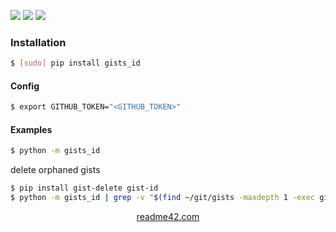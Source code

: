 <!--
https://readme42.com
-->


[![](https://img.shields.io/pypi/v/gists_id.svg?maxAge=3600)](https://pypi.org/project/gists_id/)
[![](https://img.shields.io/badge/License-Unlicense-blue.svg?longCache=True)](https://unlicense.org/)
[![](https://github.com/andrewp-as-is/gists_id.py/workflows/tests42/badge.svg)](https://github.com/andrewp-as-is/gists_id.py/actions)

### Installation
```bash
$ [sudo] pip install gists_id
```

#### Config
```bash
$ export GITHUB_TOKEN="<GITHUB_TOKEN>"
```

#### Examples
```bash
$ python -m gists_id
```

delete orphaned gists

```bash
$ pip install gist-delete gist-id
$ python -m gists_id | grep -v "$(find ~/git/gists -maxdepth 1 -exec gist-id {} \; 2> /dev/null)" | xargs gist-delete;:
```

<p align="center">
    <a href="https://readme42.com/">readme42.com</a>
</p>
